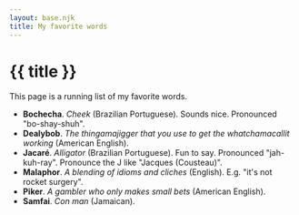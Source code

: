 ```yaml
---
layout: base.njk
title: My favorite words
---
```


# {{ title }}

This page is a running list of my favorite words.

* **Bochecha**. *Cheek* (Brazilian Portuguese). Sounds nice. Pronounced
  "bo-shay-shuh".
* **Dealybob**. *The thingamajigger that you use to get the whatchamacallit working*
  (American English).
* **Jacaré**. *Alligator* (Brazilian Portuguese). Fun to say. Pronounced
  "jah-kuh-ray". Pronounce the J like "Jacques (Cousteau)".
* **Malaphor**. *A blending of idioms and cliches* (English). E.g.
  "it's not rocket surgery".
* **Piker**. *A gambler who only makes small bets* (American English).
* **Samfai**. *Con man* (Jamaican).

<!--

* **Morta na farofa**. *Tired* (Brazilian Portuguese). Literally
  "dead in the <a href="https://en.wikipedia.org/wiki/Farofa">farofa</a>".


* **Quebra cabeça**. *Jigsaw puzzle* (Brazilian Portuguese). Literally
  "breaks head".

* **Vertrouwen komt te voet en gaat te paard**. *Trust arrives on foot and leaves on horseback* (Dutch). [Source](https://news.ycombinator.com/item?id=37649699).

de cor - by heart - "know it by heart"
dormi dormi - plant that curls up
Devaneio: dream, daydream 
Pas de deux: a dance for two people (lit. step of two)
Agua que Passarinho não bebe: alcohol (the water that birds don't drink)
Verboten: German word for forbidden 
Bem te ve: The little Brazilian bird that makes a sound similar to these 3 words 
Estilingue: slingshot
Chara: person who has same name as you
Black power: afro
Pao duro: stingy
Mao de vaxa: someone who doesn't share 
Scrumping: taking fruit without permission 
Popozuda: big butt
Da nem pro cheiro: Not even enough to smell
Aquarela: watercolor
Um cara bom de garfo: a guy who likes his food (good with a fork)
zangada: angry
luxuoso/a - lavish
além - beyond
soberbo - superb
Eu não quero ver o circo pegar o fogo
dedo podre , rotten finger , you make bad picks
stoffin stuckers --- gabi mixing up "stocking stuffers"
got so goddamn hungry I could hide behind a straw --- hang me oh hang me
mindinho - pinky finger

-->
